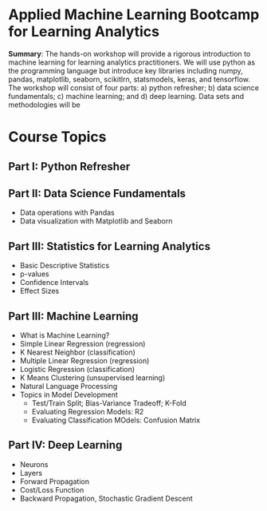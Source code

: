 # Applied Machine Learning Bootcamp for Learning Analytics

<b>Summary</b>: The hands-on workshop will provide a rigorous introduction to machine learning for learning analytics practitioners. We will use python as the programming language but introduce key libraries including numpy, pandas, matplotlib, seaborn, scikitlrn, statsmodels, keras, and tensorflow. The workshop will consist of four parts: a) python refresher; b) data science fundamentals; c) machine learning; and d) deep learning. Data sets and methodologies will be 




# Course Topics


## Part I: Python Refresher






## Part II: Data Science Fundamentals

  * Data operations with Pandas
  * Data visualization with Matplotlib and Seaborn
  
## Part III: Statistics for Learning Analytics
  * Basic Descriptive Statistics
  * p-values
  * Confidence Intervals
  * Effect Sizes
  
## Part III: Machine Learning


  * What is Machine Learning?
  * Simple Linear Regression (regression)
  * K Nearest Neighbor (classification)
  * Multiple Linear Regression (regression)
  * Logistic Regression (classification)
  * K Means Clustering (unsupervised learning)
  * Natural Language Processing
  * Topics in Model Development
    * Test/Train Split; Bias-Variance Tradeoff; K-Fold
    * Evaluating Regression Models: R2
    * Evaluating Classification MOdels: Confusion Matrix
    
    
## Part IV: Deep Learning
   * Neurons
   * Layers
   * Forward Propagation
   * Cost/Loss Function
   * Backward Propagation, Stochastic Gradient Descent

  
  
  
  


